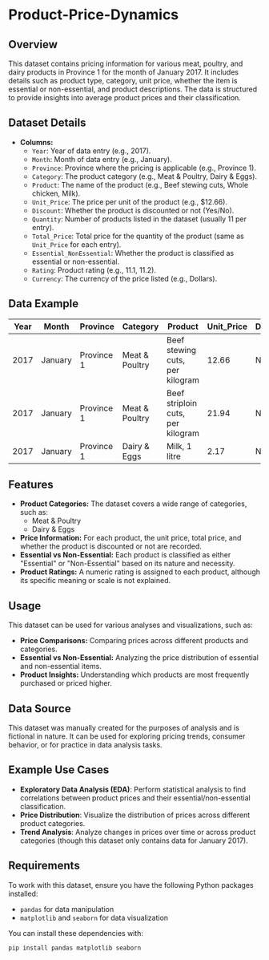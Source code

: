 # Product-Price-Dynamics

## Overview

This dataset contains pricing information for various meat, poultry, and dairy products in Province 1 for the month of January 2017. It includes details such as product type, category, unit price, whether the item is essential or non-essential, and product descriptions. The data is structured to provide insights into average product prices and their classification.

## Dataset Details

- **Columns:**
  - `Year`: Year of data entry (e.g., 2017).
  - `Month`: Month of data entry (e.g., January).
  - `Province`: Province where the pricing is applicable (e.g., Province 1).
  - `Category`: The product category (e.g., Meat & Poultry, Dairy & Eggs).
  - `Product`: The name of the product (e.g., Beef stewing cuts, Whole chicken, Milk).
  - `Unit_Price`: The price per unit of the product (e.g., $12.66).
  - `Discount`: Whether the product is discounted or not (Yes/No).
  - `Quantity`: Number of products listed in the dataset (usually 11 per entry).
  - `Total_Price`: Total price for the quantity of the product (same as `Unit_Price` for each entry).
  - `Essential_NonEssential`: Whether the product is classified as essential or non-essential.
  - `Rating`: Product rating (e.g., 11.1, 11.2).
  - `Currency`: The currency of the price listed (e.g., Dollars).

## Data Example

| Year | Month  | Province  | Category     | Product                     | Unit_Price | Discount | Quantity | Total_Price | Essential_NonEssential | Rating | Currency |
|------|--------|-----------|--------------|-----------------------------|------------|----------|----------|-------------|------------------------|--------|----------|
| 2017 | January| Province 1| Meat & Poultry| Beef stewing cuts, per kilogram | 12.66      | No       | 11       | 12.66       | Essential              | 11.1   | Dollars  |
| 2017 | January| Province 1| Meat & Poultry| Beef striploin cuts, per kilogram | 21.94    | No       | 11       | 21.94       | Essential              | 11.2   | Dollars  |
| 2017 | January| Province 1| Dairy & Eggs | Milk, 1 litre                | 2.17       | No       | 11       | 2.17        | Essential              | 11.13  | Dollars  |

## Features

- **Product Categories:** The dataset covers a wide range of categories, such as:
  - Meat & Poultry
  - Dairy & Eggs
- **Price Information:** For each product, the unit price, total price, and whether the product is discounted or not are recorded.
- **Essential vs Non-Essential:** Each product is classified as either "Essential" or "Non-Essential" based on its nature and necessity.
- **Product Ratings:** A numeric rating is assigned to each product, although its specific meaning or scale is not explained.

## Usage

This dataset can be used for various analyses and visualizations, such as:
- **Price Comparisons:** Comparing prices across different products and categories.
- **Essential vs Non-Essential:** Analyzing the price distribution of essential and non-essential items.
- **Product Insights:** Understanding which products are most frequently purchased or priced higher.

## Data Source

This dataset was manually created for the purposes of analysis and is fictional in nature. It can be used for exploring pricing trends, consumer behavior, or for practice in data analysis tasks.

## Example Use Cases

- **Exploratory Data Analysis (EDA)**: Perform statistical analysis to find correlations between product prices and their essential/non-essential classification.
- **Price Distribution**: Visualize the distribution of prices across different product categories.
- **Trend Analysis**: Analyze changes in prices over time or across product categories (though this dataset only contains data for January 2017).

## Requirements

To work with this dataset, ensure you have the following Python packages installed:
- `pandas` for data manipulation
- `matplotlib` and `seaborn` for data visualization

You can install these dependencies with:

```bash
pip install pandas matplotlib seaborn
